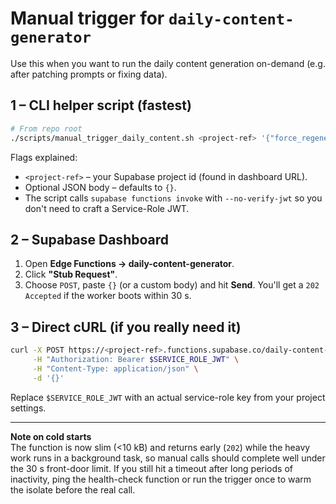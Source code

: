 # Manual trigger for `daily-content-generator`

Use this when you want to run the daily content generation on-demand (e.g. after
patching prompts or fixing data).

## 1 – CLI helper script (fastest)

```bash
# From repo root
./scripts/manual_trigger_daily_content.sh <project-ref> '{"force_regenerate": true}'
```

Flags explained:

- `<project-ref>` – your Supabase project id (found in dashboard URL).
- Optional JSON body – defaults to `{}`.
- The script calls `supabase functions invoke` with `--no-verify-jwt` so you
  don't need to craft a Service-Role JWT.

## 2 – Supabase Dashboard

1. Open **Edge Functions → daily-content-generator**.
2. Click **"Stub Request"**.
3. Choose `POST`, paste `{}` (or a custom body) and hit **Send**. You'll get a
   `202 Accepted` if the worker boots within 30 s.

## 3 – Direct cURL (if you really need it)

```bash
curl -X POST https://<project-ref>.functions.supabase.co/daily-content-generator \
     -H "Authorization: Bearer $SERVICE_ROLE_JWT" \
     -H "Content-Type: application/json" \
     -d '{}'
```

Replace `$SERVICE_ROLE_JWT` with an actual service-role key from your project
settings.

---

**Note on cold starts**\
The function is now slim (<10 kB) and returns early (`202`) while the heavy work
runs in a background task, so manual calls should complete well under the 30 s
front-door limit. If you still hit a timeout after long periods of inactivity,
ping the health-check function or run the trigger once to warm the isolate
before the real call.

